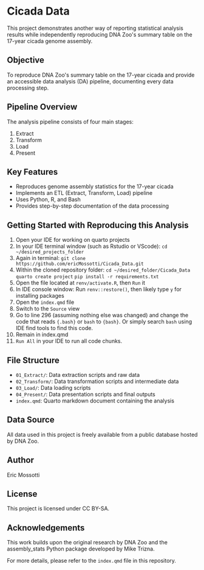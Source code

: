 # Cicada Data

This project demonstrates another way of reporting statistical analysis results while independently reproducing DNA Zoo's summary table on the 17-year cicada genome assembly.

## Objective

To reproduce DNA Zoo's summary table on the 17-year cicada and provide an accessible data analysis (DA) pipeline, documenting every data processing step.

## Pipeline Overview

The analysis pipeline consists of four main stages:

1. Extract
2. Transform
3. Load
4. Present

## Key Features

- Reproduces genome assembly statistics for the 17-year cicada
- Implements an ETL (Extract, Transform, Load) pipeline
- Uses Python, R, and Bash
- Provides step-by-step documentation of the data processing

## Getting Started with Reproducing this Analysis

1. Open your IDE for working on quarto projects
2. In your IDE terminal window (such as Rstudio or VScode):
   `cd ~/desired_projects_folder`
3. Again in terminal:
   `git clone https://github.com/ericMossotti/Cicada_Data.git`
4. Within the cloned repository folder: 
   `cd ~/desired_folder/Cicada_Data`
   `quarto create project`
   `pip install -r requirements.txt`
5. Open the file located at `renv/activate.R`, then `Run` it
6. In IDE console window:
   Run `renv::restore()`, then likely type `y` for installing packages
7. Open the `index.qmd` file
8. Switch to the `Source` view
9. Go to line 296 (assuming nothing else was changed) and change the code that reads `{.bash}` or `bash`  to `{bash}`. Or simply search `bash` using IDE find tools to find this code.
10. Remain in index.qmd
11. `Run All` in your IDE to run all code chunks.

## File Structure

- `01_Extract/`: Data extraction scripts and raw data
- `02_Transform/`: Data transformation scripts and intermediate data
- `03_Load/`: Data loading scripts
- `04_Present/`: Data presentation scripts and final outputs
- `index.qmd`: Quarto markdown document containing the analysis

## Data Source

All data used in this project is freely available from a public database hosted by DNA Zoo.

## Author

Eric Mossotti

## License

This project is licensed under CC BY-SA.

## Acknowledgements

This work builds upon the original research by DNA Zoo and the assembly_stats Python package developed by Mike Trizna.

For more details, please refer to the `index.qmd` file in this repository.
